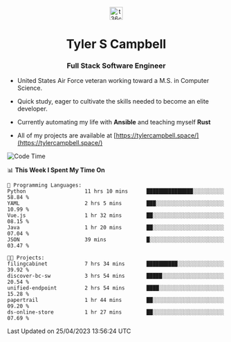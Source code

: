 <p align="center">
<a href="https://www.linkedin.com/in/t36campbell" target="blank"><img align="center" src="https://ik.imagekit.io/t36campbell/Portfolio/linkedin.png.original_m8bbGgPh6.png" alt="t36campbell" height="30" width="30" /></a>
</p>
<h1 align="center">Tyler S Campbell</h1>
<h3 align="center">Full Stack Software Engineer</h3>

* United States Air Force veteran working toward a M.S. in Computer Science.

* Quick study, eager to cultivate the skills needed to become an elite developer.

* Currently automating my life with **Ansible** and teaching myself **Rust**

* All of my projects are available at [https://tylercampbell.space/](https://tylercampbell.space/)

<!--START_SECTION:waka-->
![Code Time](http://img.shields.io/badge/Code%20Time-2%2C421%20hrs%206%20mins-blue)

📊 **This Week I Spent My Time On** 

```text
💬 Programming Languages: 
Python                   11 hrs 10 mins      ███████████████░░░░░░░░░░   58.84 % 
YAML                     2 hrs 5 mins        ███░░░░░░░░░░░░░░░░░░░░░░   10.99 % 
Vue.js                   1 hr 32 mins        ██░░░░░░░░░░░░░░░░░░░░░░░   08.15 % 
Java                     1 hr 20 mins        ██░░░░░░░░░░░░░░░░░░░░░░░   07.04 % 
JSON                     39 mins             █░░░░░░░░░░░░░░░░░░░░░░░░   03.47 % 

🐱‍💻 Projects: 
filingcabinet            7 hrs 34 mins       ██████████░░░░░░░░░░░░░░░   39.92 % 
discover-bc-sw           3 hrs 54 mins       █████░░░░░░░░░░░░░░░░░░░░   20.54 % 
unified-endpoint         2 hrs 54 mins       ████░░░░░░░░░░░░░░░░░░░░░   15.28 % 
papertrail               1 hr 44 mins        ██░░░░░░░░░░░░░░░░░░░░░░░   09.20 % 
ds-online-store          1 hr 27 mins        ██░░░░░░░░░░░░░░░░░░░░░░░   07.69 % 
```


 Last Updated on 25/04/2023 13:56:24 UTC
<!--END_SECTION:waka-->
